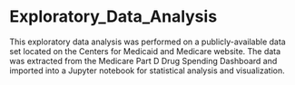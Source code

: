# Exploratory_Data_Analysis
This exploratory data analysis was performed on a publicly-available data set located on the Centers for Medicaid and Medicare website. The data was extracted from the Medicare Part D Drug Spending Dashboard and imported into a Jupyter notebook for statistical analysis and visualization.

